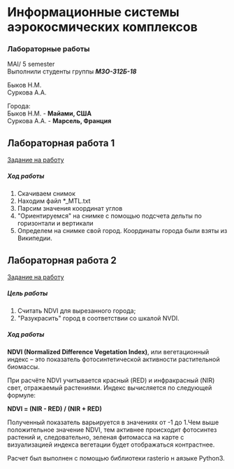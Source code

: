 # Информационные системы аэрокосмических комплексов
### Лабораторные работы
MAI/ 5 semester<br>
Выполнили студенты группы ***М3О-312Б-18***<br>

Быков Н.М.<br>
Суркова А.А.<br>

Города: <br>
Быков Н.М. - **Майами, США** <br>
Суркова А.А. - **Марсель, Франция**<br>

## Лабораторная работа 1
[Задание на работу](https://gist.github.com/ilyashatalov/08f28665645a8e8709f1ed51fdc00791)

##### Ход работы
1) Скачиваем снимок
2) Находим файл *_MTL.txt
3) Парсим значения координат углов
4) "Ориентируемся" на снимке с помощью подсчета дельты по горизонтали и вертикали 
5) Определем на снимке свой город. 
Координаты города были взяты из Википедии.


## Лабораторная работа 2
[Задание на работу](https://gist.github.com/ilyashatalov/5c6d8d24222c8fb07a7921dda109c8ea)

##### Цель работы 
1. Считать NDVI для вырезанного города;
2. "Разукрасить" город в соответствии со шкалой NVDI. 

##### Ход работы 
**NDVI (Normalized Difference Vegetation Index)**, или вегетационный индекс – это показатель фотосинтетической активности растительной биомассы.

При расчёте NDVI учитывается красный (RED) и инфракрасный (NIR) свет, отражаемый растениями. Индекс вычисляется по следующей формуле:

**NDVI = (NIR - RED) / (NIR + RED)**

Полученный показатель варьируется в значениях от -1 до 1.Чем выше положительное значение NDVI, тем активнее происходит фотосинтез растений и, следовательно, зеленая фитомасса на карте с визуализацией индекса вегетации будет отображаться контрастнее.

Расчет был выполнен с помощью библиотеки rasterio н аязыке Python3. 
